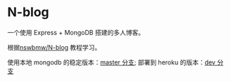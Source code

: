 # N-blog
一个使用 Express + MongoDB 搭建的多人博客。

根据[nswbmw/N-blog](https://github.com/nswbmw/N-blog) 教程学习。

使用本地 mongodb 的稳定版本：[master 分支](https://github.com/JxJayden/N-blog/tree/master);
部署到 heroku 的版本：[dev 分支](https://github.com/JxJayden/N-blog/tree/dev)

